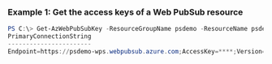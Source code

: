 ### Example 1: Get the access keys of a Web PubSub resource
```powershell
PS C:\> Get-AzWebPubSubKey -ResourceGroupName psdemo -ResourceName psdemo-wps
PrimaryConnectionString                                                     PrimaryKey  SecondaryConnectionString
-----------------------                                                     ----------  -------------------------
Endpoint=https://psdemo-wps.webpubsub.azure.com;AccessKey=****;Version=1.0; *********** Endpoint=https://psdemo-wps.webpubsub.azure.com;…
```



